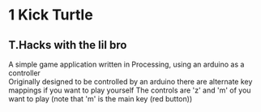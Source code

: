 # 1 Kick Turtle
## T.Hacks with the lil bro

A simple game application written in Processing, using an arduino as a controller
<br>
Originally designed to be controlled by an arduino there are alternate key mappings if you want to play yourself
The controls are 'z' and 'm' of you want to play (note that 'm' is the main key (red button))
